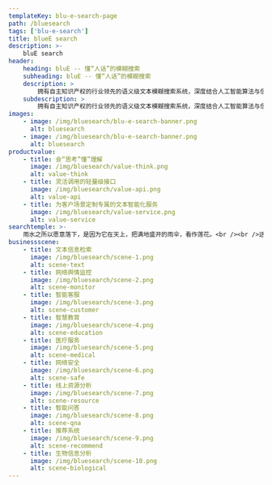 ```yaml
---
templateKey: blu-e-search-page
path: /bluesearch
tags: ['blu-e-search']
title: blueE search
description: >-
    bluE search
header:
    heading: bluE -- 懂“人话”的模糊搜索
    subheading: bluE -- 懂“人话”的模糊搜索
    description: >
        拥有自主知识产权的行业领先的语义级文本模糊搜索系统，深度结合人工智能算法与信息检索技术，基于经过多层次训练的深度学习语言模型组，实现文本语义的高效挖掘，给予拟人思维的智慧理解。 轻量、快速、查全率高、理解层次深、信息定位准。
    subdescription: >
        拥有自主知识产权的行业领先的语义级文本模糊搜索系统，深度结合人工智能算法与信息检索技术，基于经过多层次训练的深度学习语言模型组，实现文本语义的高效挖掘，给予拟人思维的智慧理解。 轻量、快速、查全率高、理解层次深、信息定位准。
images:
    - image: /img/bluesearch/blu-e-search-banner.png
      alt: bluesearch
    - image: /img/bluesearch/blu-e-search-banner.png
      alt: bluesearch
productvalue:
    - title: 会“思考”懂”理解
      image: /img/bluesearch/value-think.png
      alt: value-think
    - title: 灵活调用的轻量级接口
      image: /img/bluesearch/value-api.png
      alt: value-api
    - title: 为客户场景定制专属的文本智能化服务
      image: /img/bluesearch/value-service.png
      alt: value-service
searchtemple: >-
    雨水之所以愿意落下，是因为它在天上，把满地盛开的雨伞，看作莲花。<br /><br />这个想象有些大，大到可以覆盖我走过的所有的路。人生大概是随时要迎接雨的，直到雨成为身体的一部分。雨是一种巨大的力量，它来自天堂。我想象，在夏末的黄昏，或者是春天的早晨，大自然会有某种力量在凝聚，在地上的人们不注意的时候，某种力量突然苏醒，这是云团里隐藏着的季节的神秘。<br /><br />我在早上起来，可以感觉到空气中这些微小的湿度。打开窗户的时候，常常忘记了今天应该翻到谷雨这个节气，翻日历这个动作对于雨来说是多么的渺小，对于我来说却是必不可少的。这个时候桃花在日历的后面悄悄苏醒，风的皱褶里夹含着水分，这些细小的事件被我们日常的忙碌所掩盖，直到发现阳台上晾晒的衣物为什么还有没有干，此时才想到今天会发生点什么。然后就是上路，大街如常，人流如常，来不及欣赏云朵的变化。天空对于我们来说，既可以像天气预报那用“阴”、“晴”、“雨几个字来概括，也可以用好多天……
businessscene:
    - title: 文本信息检索
      image: /img/bluesearch/scene-1.png
      alt: scene-text
    - title: 网络舆情监控
      image: /img/bluesearch/scene-2.png
      alt: scene-monitor
    - title: 智能客服
      image: /img/bluesearch/scene-3.png
      alt: scene-customer
    - title: 智慧教育
      image: /img/bluesearch/scene-4.png
      alt: scene-education
    - title: 医疗服务
      image: /img/bluesearch/scene-5.png
      alt: scene-medical
    - title: 网络安全
      image: /img/bluesearch/scene-6.png
      alt: scene-safe
    - title: 线上资源分析
      image: /img/bluesearch/scene-7.png
      alt: scene-resource
    - title: 智能问答
      image: /img/bluesearch/scene-8.png
      alt: scene-qna
    - title: 推荐系统
      image: /img/bluesearch/scene-9.png
      alt: scene-recommend
    - title: 生物信息分析
      image: /img/bluesearch/scene-10.png
      alt: scene-biological
---
```

